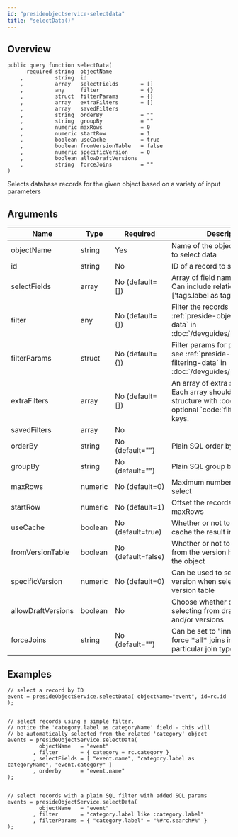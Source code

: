 ```yaml
---
id: "presideobjectservice-selectdata"
title: "selectData()"
---
```



## Overview




```luceescript
public query function selectData(
      required string  objectName        
    ,          string  id                
    ,          array   selectFields       = []
    ,          any     filter             = {}
    ,          struct  filterParams       = {}
    ,          array   extraFilters       = []
    ,          array   savedFilters      
    ,          string  orderBy            = ""
    ,          string  groupBy            = ""
    ,          numeric maxRows            = 0
    ,          numeric startRow           = 1
    ,          boolean useCache           = true
    ,          boolean fromVersionTable   = false
    ,          numeric specificVersion    = 0
    ,          boolean allowDraftVersions
    ,          string  forceJoins         = ""
)
```

Selects database records for the given object based on a variety of input parameters


## Arguments


<div class="table-responsive"><table class="table"><thead><tr><th>Name</th><th>Type</th><th>Required</th><th>Description</th></tr></thead><tbody><tr><td>objectName</td><td>string</td><td>Yes</td><td>Name of the object from which to select data</td></tr><tr><td>id</td><td>string</td><td>No</td><td>ID of a record to select</td></tr><tr><td>selectFields</td><td>array</td><td>No (default=[])</td><td>Array of field names to select. Can include relationships, e.g. ['tags.label as tag']</td></tr><tr><td>filter</td><td>any</td><td>No (default={})</td><td>Filter the records returned, see :ref:`preside-objects-filtering-data` in :doc:`/devguides/presideobjects`</td></tr><tr><td>filterParams</td><td>struct</td><td>No (default={})</td><td>Filter params for plain SQL filter, see :ref:`preside-objects-filtering-data` in :doc:`/devguides/presideobjects`</td></tr><tr><td>extraFilters</td><td>array</td><td>No (default=[])</td><td>An array of extra sets of filters. Each array should contain a structure with :code:`filter` and optional `code:`filterParams` keys.</td></tr><tr><td>savedFilters</td><td>array</td><td>No</td><td></td></tr><tr><td>orderBy</td><td>string</td><td>No (default="")</td><td>Plain SQL order by string</td></tr><tr><td>groupBy</td><td>string</td><td>No (default="")</td><td>Plain SQL group by string</td></tr><tr><td>maxRows</td><td>numeric</td><td>No (default=0)</td><td>Maximum number of rows to select</td></tr><tr><td>startRow</td><td>numeric</td><td>No (default=1)</td><td>Offset the recordset when using maxRows</td></tr><tr><td>useCache</td><td>boolean</td><td>No (default=true)</td><td>Whether or not to automatically cache the result internally</td></tr><tr><td>fromVersionTable</td><td>boolean</td><td>No (default=false)</td><td>Whether or not to select the data from the version history table for the object</td></tr><tr><td>specificVersion</td><td>numeric</td><td>No (default=0)</td><td>Can be used to select a specific version when selecting from the version table</td></tr><tr><td>allowDraftVersions</td><td>boolean</td><td>No</td><td>Choose whether or not to allow selecting from draft records and/or versions</td></tr><tr><td>forceJoins</td><td>string</td><td>No (default="")</td><td>Can be set to "inner" / "left" to force *all* joins in the query to a particular join type</td></tr></tbody></table></div>


## Examples


```luceescript
// select a record by ID
event = presideObjectService.selectData( objectName="event", id=rc.id );


// select records using a simple filter.
// notice the 'category.label as categoryName' field - this will
// be automatically selected from the related 'category' object
events = presideObjectService.selectData(
          objectName   = "event"
        , filter       = { category = rc.category }
        , selectFields = [ "event.name", "category.label as categoryName", "event.category" ]
        , orderby      = "event.name"
);


// select records with a plain SQL filter with added SQL params
events = presideObjectService.selectData(
          objectName   = "event"
        , filter       = "category.label like :category.label"
        , filterParams = { "category.label" = "%#rc.search#%" }
);
```